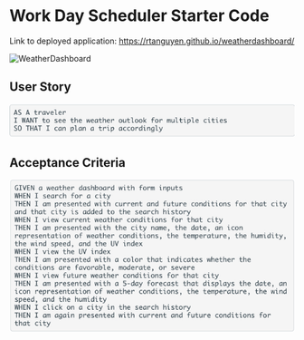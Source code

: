 # Work Day Scheduler Starter Code

Link to deployed application: https://rtanguyen.github.io/weatherdashboard/

![WeatherDashboard](assets/images/weather.gif)

## User Story

![User Story](assets/images/user-story.jpg)

## Acceptance Criteria

![Acceptance Criteria](assets/images/acceptance-criteria.jpg)
